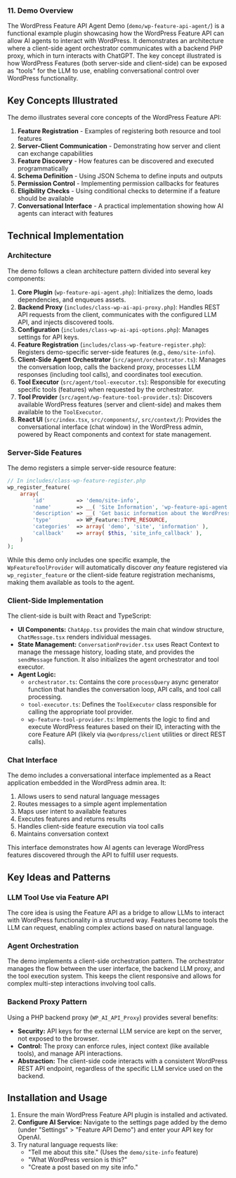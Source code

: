 ### 11. Demo Overview

The WordPress Feature API Agent Demo (`demo/wp-feature-api-agent/`) is a functional example plugin showcasing how the WordPress Feature API can allow AI agents to interact with WordPress. It demonstrates an architecture where a client-side agent orchestrator communicates with a backend PHP proxy, which in turn interacts with ChatGPT. The key concept illustrated is how WordPress Features (both server-side and client-side) can be exposed as "tools" for the LLM to use, enabling conversational control over WordPress functionality.

## Key Concepts Illustrated

The demo illustrates several core concepts of the WordPress Feature API:

1. **Feature Registration** - Examples of registering both resource and tool features
2. **Server-Client Communication** - Demonstrating how server and client can exchange capabilities
3. **Feature Discovery** - How features can be discovered and executed programmatically
4. **Schema Definition** - Using JSON Schema to define inputs and outputs
5. **Permission Control** - Implementing permission callbacks for features
6. **Eligibility Checks** - Using conditional checks to determine if a feature should be available
7. **Conversational Interface** - A practical implementation showing how AI agents can interact with features

## Technical Implementation

### Architecture

The demo follows a clean architecture pattern divided into several key components:

1. **Core Plugin** (`wp-feature-api-agent.php`): Initializes the demo, loads dependencies, and enqueues assets.
2. **Backend Proxy** (`includes/class-wp-ai-api-proxy.php`): Handles REST API requests from the client, communicates with the configured LLM API, and injects discovered tools.
3. **Configuration** (`includes/class-wp-ai-api-options.php`): Manages settings for API keys.
4. **Feature Registration** (`includes/class-wp-feature-register.php`): Registers demo-specific server-side features (e.g., `demo/site-info`).
5. **Client-Side Agent Orchestrator** (`src/agent/orchestrator.ts`): Manages the conversation loop, calls the backend proxy, processes LLM responses (including tool calls), and coordinates tool execution.
6. **Tool Executor** (`src/agent/tool-executor.ts`): Responsible for executing specific tools (features) when requested by the orchestrator.
7. **Tool Provider** (`src/agent/wp-feature-tool-provider.ts`): Discovers available WordPress features (server and client-side) and makes them available to the `ToolExecutor`.
8. **React UI** (`src/index.tsx`, `src/components/`, `src/context/`): Provides the conversational interface (chat window) in the WordPress admin, powered by React components and context for state management.

### Server-Side Features

The demo registers a simple server-side resource feature:

```php
// In includes/class-wp-feature-register.php
wp_register_feature(
    array(
        'id'          => 'demo/site-info',
        'name'        => __( 'Site Information', 'wp-feature-api-agent' ),
        'description' => __( 'Get basic information about the WordPress site. This includes the name, description, URL, version, language, timezone, date format, time format, active plugins, and active theme.', 'wp-feature-api-agent' ),
        'type'        => WP_Feature::TYPE_RESOURCE,
        'categories'  => array( 'demo', 'site', 'information' ),
        'callback'    => array( $this, 'site_info_callback' ),
    )
);
```

While this demo only includes one specific example, the `WpFeatureToolProvider` will automatically discover *any* feature registered via `wp_register_feature` or the client-side feature registration mechanisms, making them available as tools to the agent.

### Client-Side Implementation

The client-side is built with React and TypeScript:

- **UI Components:** `ChatApp.tsx` provides the main chat window structure, `ChatMessage.tsx` renders individual messages.
- **State Management:** `ConversationProvider.tsx` uses React Context to manage the message history, loading state, and provides the `sendMessage` function. It also initializes the agent orchestrator and tool executor.
- **Agent Logic:**
  - `orchestrator.ts`: Contains the core `processQuery` async generator function that handles the conversation loop, API calls, and tool call processing.
  - `tool-executor.ts`: Defines the `ToolExecutor` class responsible for calling the appropriate tool provider.
  - `wp-feature-tool-provider.ts`: Implements the logic to find and execute WordPress features based on their ID, interacting with the core Feature API (likely via `@wordpress/client` utilities or direct REST calls).

### Chat Interface

The demo includes a conversational interface implemented as a React application embedded in the WordPress admin area. It:

1. Allows users to send natural language messages
2. Routes messages to a simple agent implementation
3. Maps user intent to available features
4. Executes features and returns results
5. Handles client-side feature execution via tool calls
6. Maintains conversation context

This interface demonstrates how AI agents can leverage WordPress features discovered through the API to fulfill user requests.

## Key Ideas and Patterns

### LLM Tool Use via Feature API

The core idea is using the Feature API as a bridge to allow LLMs to interact with WordPress functionality in a structured way. Features become tools the LLM can request, enabling complex actions based on natural language.

### Agent Orchestration

The demo implements a client-side orchestration pattern. The orchestrator manages the flow between the user interface, the backend LLM proxy, and the tool execution system. This keeps the client responsive and allows for complex multi-step interactions involving tool calls.

### Backend Proxy Pattern

Using a PHP backend proxy (`WP_AI_API_Proxy`) provides several benefits:

- **Security:** API keys for the external LLM service are kept on the server, not exposed to the browser.
- **Control:** The proxy can enforce rules, inject context (like available tools), and manage API interactions.
- **Abstraction:** The client-side code interacts with a consistent WordPress REST API endpoint, regardless of the specific LLM service used on the backend.

## Installation and Usage

1. Ensure the main WordPress Feature API plugin is installed and activated.
2. **Configure AI Service:** Navigate to the settings page added by the demo (under "Settings" > "Feature API Demo") and enter your API key for OpenAI.
3. Try natural language requests like:
    - "Tell me about this site." (Uses the `demo/site-info` feature)
    - "What WordPress version is this?"
    - "Create a post based on my site info."
